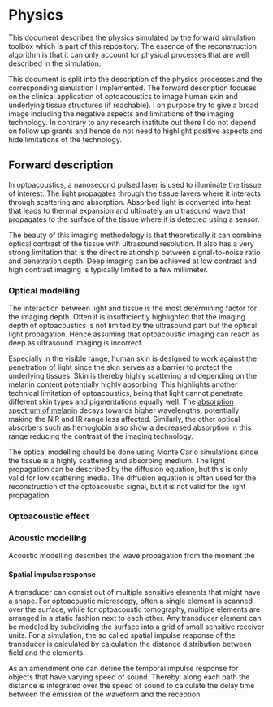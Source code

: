 # Physics

This document describes the physics simulated by the forward simulation toolbox which is part of this repository. The essence of the reconstruction algorithm is that it can only account for physical processes that are well described in the simulation.

This document is split into the description of the physics processes and the corresponding simulation I implemented. The forward description focuses on the clinical application of optoacoustics to image human skin and underlying tissue structures (if reachable). I on purpose try to give a broad image including the negative aspects and limitations of the imaging technology. In contrary to any research institute out there I do not depend on follow up grants and hence do not need to highlight positive aspects and hide limitations of the technology.

## Forward description

In optoacoustics, a nanosecond pulsed laser is used to illuminate the tissue of interest. The light propagates through the tissue layers where it interacts through scattering and absorption. Absorbed light is converted into heat that leads to thermal expansion and ultimately an ultrasound wave that propagates to the surface of the tissue where it is detected using a sensor.

The beauty of this imaging methodology is that theoretically it can combine optical contrast of the tissue with ultrasound resolution. It also has a very strong limitation that is the direct relationship between signal-to-noise ratio and penetration depth. Deep imaging can be achieved at low contrast and high contrast imaging is typically limited to a few millimeter.

### Optical modelling

The interaction between light and tissue is the most determining factor for the imaging depth. Often it is insufficiently highlighted that the imaging depth of optoacoustics is not limited by the ultrasound part but the optical light propagation. Hence assuming that optoacoustic imaging can reach as deep as ultrasound imaging is incorrect.

Especially in the visible range, human skin is designed to work against the penetration of light since the skin serves as a barrier to protect the underlying tissues. Skin is thereby highly scattering and depending on the melanin content potentially highly absorbing. This highlights another technical limitation of optoacoustics, being that light cannot penetrate different skin types and pigmentations equally well. The [absorption spectrum of melanin][omlc_melanin] decays towards higher wavelengths, potentially making the NIR and IR range less affected. Similarly, the other optical absorbers such as hemoglobin also show a decreased absorption in this range reducing the contrast of the imaging technology.

The optical modelling should be done using Monte Carlo simulations since the tissue is a highly scattering and absorbing medium. The light propagation can be described by the diffusion equation, but this is only valid for low scattering media. The diffusion equation is often used for the reconstruction of the optoacoustic signal, but it is not valid for the light propagation.

### Optoacoustic effect


### Acoustic modelling

Acoustic modelling describes the wave propagation from the moment the

#### Spatial impulse response

A transducer can consist out of multiple sensitive elements that might have a shape. 
For optoacoustic microscopy, often a single element is scanned over the surface, while for optoacoustic tomography, multiple elements are arranged in a static fashion next to each other.
Any transducer element can be modeled by subdividing the surface into a grid of small sensitive receiver units. For a simulation, the so called spatial impulse response of the transducer is calculated by calculation the distance distribution between field and the elements. 

As an amendment one can define the temporal impulse response for objects that have varying speed of sound. Thereby, along each path the distance is integrated over the speed of sound to calculate the delay time between the emission of the waveform and the reception.


[omlc_melanin]: https://omlc.org/spectra/melanin/mua.html